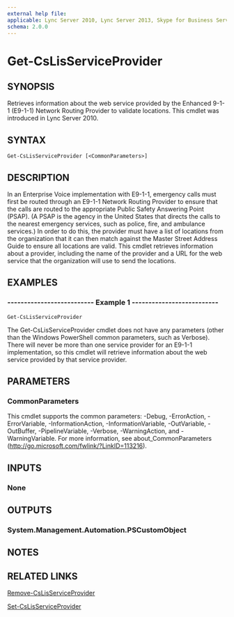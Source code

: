 ```yaml
---
external help file: 
applicable: Lync Server 2010, Lync Server 2013, Skype for Business Server 2015
schema: 2.0.0
---
```


# Get-CsLisServiceProvider

## SYNOPSIS
Retrieves information about the web service provided by the Enhanced 9-1-1 (E9-1-1) Network Routing Provider to validate locations.
This cmdlet was introduced in Lync Server 2010.


## SYNTAX

```
Get-CsLisServiceProvider [<CommonParameters>]
```

## DESCRIPTION
In an Enterprise Voice implementation with E9-1-1, emergency calls must first be routed through an E9-1-1 Network Routing Provider to ensure that the calls are routed to the appropriate Public Safety Answering Point (PSAP).
(A PSAP is the agency in the United States that directs the calls to the nearest emergency services, such as police, fire, and ambulance services.) In order to do this, the provider must have a list of locations from the organization that it can then match against the Master Street Address Guide to ensure all locations are valid.
This cmdlet retrieves information about a provider, including the name of the provider and a URL for the web service that the organization will use to send the locations.


## EXAMPLES

### -------------------------- Example 1 --------------------------
```
Get-CsLisServiceProvider
```

The Get-CsLisServiceProvider cmdlet does not have any parameters (other than the Windows PowerShell common parameters, such as Verbose).
There will never be more than one service provider for an E9-1-1 implementation, so this cmdlet will retrieve information about the web service provided by that service provider.


## PARAMETERS

### CommonParameters
This cmdlet supports the common parameters: -Debug, -ErrorAction, -ErrorVariable, -InformationAction, -InformationVariable, -OutVariable, -OutBuffer, -PipelineVariable, -Verbose, -WarningAction, and -WarningVariable. For more information, see about_CommonParameters (http://go.microsoft.com/fwlink/?LinkID=113216).

## INPUTS

### None


## OUTPUTS

### System.Management.Automation.PSCustomObject


## NOTES


## RELATED LINKS

[Remove-CsLisServiceProvider]()

[Set-CsLisServiceProvider]()